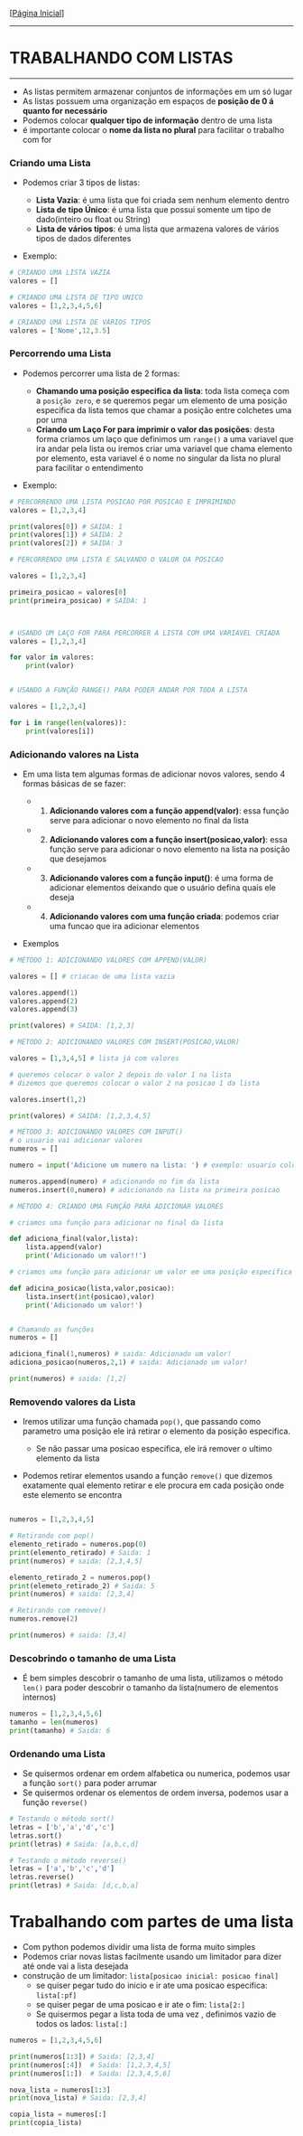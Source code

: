 [[Página Inicial](../prog_python/home.md)]

---

# TRABALHANDO COM LISTAS

---

* As listas permitem armazenar conjuntos de informações em um só lugar
* As listas possuem uma organização em espaços de **posição de 0 á quanto for necessário**
* Podemos colocar **qualquer tipo de informação** dentro de uma lista
* é importante colocar o **nome da lista no plural** para facilitar o trabalho com for

### Criando uma Lista

* Podemos criar 3 tipos de listas:
  * **Lista Vazia**: é uma lista que foi criada sem nenhum elemento dentro
  * **Lista de tipo Único**: é uma lista que possui somente um tipo de dado(inteiro ou float ou String)
  * **Lista de vários tipos**: é uma lista que armazena valores de vários tipos de dados diferentes 

* Exemplo:
```python
# CRIANDO UMA LISTA VAZIA
valores = []

# CRIANDO UMA LISTA DE TIPO UNICO
valores = [1,2,3,4,5,6]

# CRIANDO UMA LISTA DE VÁRIOS TIPOS
valores = ['Nome',12,3.5]

```

### Percorrendo uma Lista

* Podemos percorrer uma lista de 2 formas:
  * **Chamando uma posição especifica da lista**: toda lista começa com a `posição zero`, e se queremos pegar um elemento de uma posição especifica da lista temos que chamar a posição entre colchetes uma por uma 
  * **Criando um Laço For para imprimir o valor das posições**: desta forma criamos um laço que definimos um `range()` a uma variavel que ira andar pela lista ou iremos criar uma variavel que chama elemento por elemento, esta variavel é o nome no singular da lista no plural para facilitar o entendimento

* Exemplo:

```python
# PERCORRENDO UMA LISTA POSICAO POR POSICAO E IMPRIMINDO
valores = [1,2,3,4]

print(valores[0]) # SAIDA: 1
print(valores[1]) # SAIDA: 2
print(valores[2]) # SAIDA: 3

# PERCORRENDO UMA LISTA E SALVANDO O VALOR DA POSICAO

valores = [1,2,3,4]

primeira_posicao = valores[0]
print(primeira_posicao) # SAIDA: 1



# USANDO UM LAÇO FOR PARA PERCORRER A LISTA COM UMA VARIAVEL CRIADA 
valores = [1,2,3,4]

for valor in valores:
    print(valor)


# USANDO A FUNÇÃO RANGE() PARA PODER ANDAR POR TODA A LISTA

valores = [1,2,3,4]

for i in range(len(valores)):
    print(valores[i])

```

### Adicionando valores na Lista

* Em uma lista tem algumas formas de adicionar novos valores, sendo 4 formas básicas de se fazer:
  * 1) **Adicionando valores com a função append(valor)**: essa função serve para adicionar o novo elemento no final da lista
  * 2) **Adicionando valores com a função insert(posicao,valor)**: essa função serve para adicionar o novo elemento na lista na posição que desejamos
  * 3) **Adicionando valores com a função input()**: é uma forma de adicionar elementos deixando que o usuário defina quais ele deseja
  * 4) **Adicionando valores com uma função criada**: podemos criar uma funcao que ira adicionar elementos

* Exemplos
```python
# MÉTODO 1: ADICIONANDO VALORES COM APPEND(VALOR)

valores = [] # criacao de uma lista vazia

valores.append(1)
valores.append(2)
valores.append(3)

print(valores) # SAIDA: [1,2,3]

# MÉTODO 2: ADICIONANDO VALORES COM INSERT(POSICAO,VALOR)

valores = [1,3,4,5] # lista já com valores

# queremos colocar o valor 2 depois do valor 1 na lista
# dizemos que queremos colocar o valor 2 na posicao 1 da lista

valores.insert(1,2)

print(valores) # SAIDA: [1,2,3,4,5]

# MÉTODO 3: ADICIONANDO VALORES COM INPUT()
# o usuario vai adicionar valores
numeros = []

numero = input('Adicione um numero na lista: ') # exemplo: usuario coloca 1

numeros.append(numero) # adicionando no fim da lista
numeros.insert(0,numero) # adicionando na lista na primeira posicao 

# MÉTODO 4: CRIANDO UMA FUNÇÃO PARA ADICIONAR VALORES

# criamos uma função para adicionar no final da lista

def adiciona_final(valor,lista):
    lista.append(valor)
    print('Adicionado um valor!!')

# criamos uma função para adicionar um valor em uma posição especifica

def adicina_posicao(lista,valor,posicao):
    lista.insert(int(posicao),valor)
    print('Adicionado um valor!')


# Chamando as funções
numeros = []

adiciona_final(1,numeros) # saida: Adicionado um valor!
adiciona_posicao(numeros,2,1) # saida: Adicionado um valor!

print(numeros) # saida: [1,2]
```


### Removendo valores da Lista

* Iremos utilizar uma função chamada `pop()`, que passando como parametro uma posição ele irá retirar o elemento da posição especifica.
  * Se não passar uma posicao especifica, ele irá remover o ultimo elemento da lista

* Podemos retirar elementos usando a função `remove()` que dizemos exatamente qual elemento retirar e ele procura em cada posição onde este elemento se encontra
  
```python

numeros = [1,2,3,4,5]

# Retirando com pop()
elemento_retirado = numeros.pop(0)
print(elemento_retirado) # Saida: 1
print(numeros) # saida: [2,3,4,5]

elemento_retirado_2 = numeros.pop()
print(elemeto_retirado_2) # Saida: 5
print(numeros) # saida: [2,3,4]

# Retirando com remove()
numeros.remove(2)

print(numeros) # saida: [3,4]
```

### Descobrindo o tamanho de uma Lista

* É bem simples descobrir o tamanho de uma lista, utilizamos o método `len()` para poder descobrir o tamanho da lista(numero de elementos internos)

```python
numeros = [1,2,3,4,5,6]
tamanho = len(numeros)
print(tamanho) # Saida: 6
```

### Ordenando uma Lista 

* Se quisermos ordenar em ordem alfabetica ou numerica, podemos usar a função `sort()` para poder arrumar
* Se quisermos ordenar os elementos de ordem inversa, podemos usar a função `reverse()`

```python
# Testando o método sort()
letras = ['b','a','d','c']
letras.sort()
print(letras) # Saida: [a,b,c,d]

# Testando o método reverse()
letras = ['a','b','c','d']
letras.reverse()
print(letras) # Saida: [d,c,b,a]
```


# Trabalhando com partes de uma lista

* Com python podemos dividir uma lista de forma muito simples
* Podemos criar novas listas facilmente usando um limitador para dizer até onde vai a lista desejada
* construção de um limitador: `lista[posicao inicial: posicao final]`
  * se quiser pegar tudo do inicio e ir ate uma posicao especifica: `lista[:pf]`
  * se quiser pegar de uma posicao e ir ate o fim: `lista[2:]`
  * Se quisermos pegar a lista toda de uma vez , definimos vazio de todos os lados: `lista[:]`

```python
numeros = [1,2,3,4,5,6]

print(numeros[1:3]) # Saida: [2,3,4]
print(numeros[:4])  # Saida: [1,2,3,4,5]
print(numeros[1:])  # Saida: [2,3,4,5,6]

nova_lista = numeros[1:3]
print(nova_lista) # Saida: [2,3,4]

copia_lista = numeros[:]
print(copia_lista) 
```